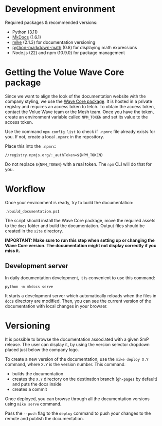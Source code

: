 # Development environment

Required packages & recommended versions:
- Python (3.11)
- [MkDocs](https://www.mkdocs.org/) (1.6.1)
- [mike](https://github.com/jimporter/mike/tree/master) (2.1.3) for documentation versioning
- [python-markdown-math](https://pypi.org/project/python-markdown-math/) (0.8) for displaying math expressions
- Node.js (22) and npm (10.9.0) for package management

# Getting the Volue Wave Core package

Since we want to align the look of the documentation website with the company styling,
we use the [Wave Core package](https://volue.github.io/wave/). It is hosted in a private registry and requires an access token to fetch. To obtain the access token, contact the Volue Wave team or the Mesh team.
Once you have the token, create an environment variable called `NPM_TOKEN` and set its value to the access token.

Use the command `npm config list` to check if `.npmrc` file already exists for you. If not, create a local `.npmrc` in the repository.

Place this into the `.npmrc`:
```
//registry.npmjs.org/:_authToken=${NPM_TOKEN}
```

Do not replace `${NPM_TOKEN}` with a real token. The `npm` CLI will do that for you.

# Workflow

Once your environment is ready, try to build the documentation:
```
.\build_documentation.ps1
```

The script should install the Wave Core package, move the required assets to the `docs` folder and build the documentation.
Output files should be created in the `site` directory.

**IMPORTANT: Make sure to run this step when setting up or changing the Wave Core version. The documentation might not display correctly if you miss it.**

## Development server

In daily documentation development, it is convenient to use this command:
```
python -m mkdocs serve
```

It starts a development server which automatically reloads when the files in `docs` directory are modified. Then, you can see the current version of the documentation with local changes in your browser.

# Versioning

It is possible to browse the documentation associated with a given SmP release.
The user can display it, by using the version selector dropdown placed just below the company logo.

To create a new version of the documentation, use the `mike deploy X.Y` command, where `X.Y` is the version number.
This command:
- builds the documentation
- creates the `X.Y` directory on the destination branch (`gh-pages` by default) and puts the docs inside
- creates a commit

Once deployed, you can browse through all the documentation versions using `mike serve` command.

Pass the `--push` flag to the `deploy` command to push your changes to the remote and publish the documentation.
